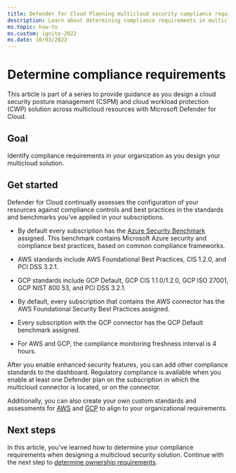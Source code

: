 ```yaml
---
title: Defender for Cloud Planning multicloud security compliance requirements guidance AWS standards GCP standards
description: Learn about determining compliance requirements in multicloud environment with Microsoft Defender for Cloud.
ms.topic: how-to
ms.custom: ignite-2022
ms.date: 10/03/2022
---
```

# Determine compliance requirements

This article is part of a series to provide guidance as you design a cloud security posture management (CSPM) and cloud workload protection (CWP) solution across multicloud resources with Microsoft Defender for Cloud.

## Goal

Identify compliance requirements in your organization as you design your multicloud solution.

## Get started

Defender for Cloud continually assesses the configuration of your resources against compliance controls and best practices in the standards and benchmarks you’ve applied in your subscriptions.

- By default every subscription has the [Azure Security Benchmark](/security/benchmark/azure/introduction) assigned. This benchmark contains Microsoft Azure security and compliance best practices, based on common compliance frameworks.
- AWS standards include AWS Foundational Best Practices, CIS 1.2.0, and PCI DSS 3.2.1.

- GCP standards include GCP Default, GCP CIS 1.1.0/1.2.0, GCP ISO 27001, GCP NIST 800 53, and PCI DSS 3.2.1.
- By default, every subscription that contains the AWS connector has the AWS Foundational Security Best Practices assigned.
- Every subscription with the GCP connector has the GCP Default benchmark assigned.
- For AWS and GCP, the compliance monitoring freshness interval is 4 hours.

After you enable enhanced security features, you can add other compliance standards to the dashboard. Regulatory compliance is available when you enable at least one Defender plan on the subscription in which the multicloud connector is located, or on the connector.

Additionally, you can also create your own custom standards and assessments for [AWS](https://techcommunity.microsoft.com/t5/microsoft-defender-for-cloud/custom-assessments-and-standards-in-microsoft-defender-for-cloud/ba-p/3066575) and [GCP](https://techcommunity.microsoft.com/t5/microsoft-defender-for-cloud/custom-assessments-and-standards-in-microsoft-defender-for-cloud/ba-p/3251252) to align to your organizational requirements.

## Next steps

In this article, you've learned how to determine your compliance requirements when designing a multicloud security solution. Continue with the next step to [determine ownership requirements](plan-multicloud-security-determine-ownership-requirements.md).

